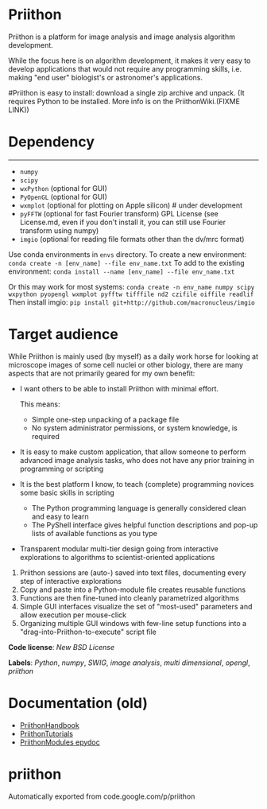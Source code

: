 # Priithon
Priithon is a platform for image analysis and image analysis algorithm development.

While the focus here is on algorithm development, it makes it very easy to develop applications that would not require any programming skills, i.e. making "end user" biologist's or astronomer's applications.

#Priithon is easy to install: download a single zip archive and unpack. (It requires Python to be installed. More info is on the PriithonWiki.(FIXME LINK))

# Dependency
-----------------------------
* `numpy`
* `scipy`
* `wxPython` (optional for GUI)
* `PyOpenGL` (optional for GUI)
* `wxmplot` (optional for plotting on Apple silicon) # under development
* `pyFFTW` (optional for fast Fourier transform) 
  GPL License (see License.md, even if  you don't install it, you can still use Fourier transform using numpy)
* `imgio` (optional for reading file formats other than the dv/mrc format)

Use conda environments in `envs` directory.
To create a new environment:
`conda create -n [env_name] --file env_name.txt`
To add to the existing environment:
`conda install --name [env_name] --file env_name.txt`

Or this may work for most systems:
`conda create -n env_name numpy scipy wxpython pyopengl wxmplot pyfftw
tifffile nd2 czifile oiffile readlif`
Then install imgio:
`pip install git+http://github.com/macronucleus/imgio`

# Target audience
While Priithon is mainly used (by myself) as a daily work horse for looking at microscope images of some cell nuclei or other biology, there are many aspects that are not primarily geared for my own benefit:

- I want others to be able to install Priithon with minimal effort.

  This means:
  - Simple one-step unpacking of a package file
  - No system administrator permissions, or system knowledge, is required

- It is easy to make custom application, that allow someone to perform advanced image analysis tasks, who does not have any prior training in programming or scripting

- It is the best platform I know, to teach (complete) programming novices some basic skills in scripting
  - The Python programming language is generally considered clean and easy to learn
  - The PyShell interface gives helpful function descriptions and pop-up lists of available functions as you type

- Transparent modular multi-tier design going from interactive explorations to algorithms to scientist-oriented applications
 1. Priithon sessions are (auto-) saved into text files, documenting every step of interactive explorations
 2. Copy and paste into a Python-module file creates reusable functions
 3. Functions are then fine-tuned into cleanly parametrized algorithms
 4. Simple GUI interfaces visualize the set of "most-used" parameters and allow execution per mouse-click
 5. Organizing multiple GUI windows with few-line setup functions into a "drag-into-Priithon-to-execute" script file

__Code license__: _New BSD License_

__Labels__: _Python_, _numpy_, _SWIG_, _image analysis_, _multi dimensional_, _opengl_, _priithon_

# Documentation (old)
 - [PriithonHandbook](https://rawgit.com/sebhaase/priithon/master/priithon_docs/PriithonHandbook.html)
 - [PriithonTutorials](https://rawgit.com/sebhaase/priithon/master/priithon_docs/PriithonTutorials.html)
 - [PriithonModules epydoc](https://rawgit.com/sebhaase/priithon/master/priithon_docs/PriithonEpydoc/index.html)

# priithon
Automatically exported from code.google.com/p/priithon
